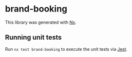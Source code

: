 # brand-booking

This library was generated with [Nx](https://nx.dev).

## Running unit tests

Run `nx test brand-booking` to execute the unit tests via [Jest](https://jestjs.io).
